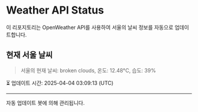 
# Weather API Status

이 리포지토리는 OpenWeather API를 사용하여 서울의 날씨 정보를 자동으로 업데이트합니다.

## 현재 서울 날씨
> 서울의 현재 날씨: broken clouds, 온도: 12.48°C, 습도: 39%

⏳ 업데이트 시간: 2025-04-04 03:09:13 (UTC)

---
자동 업데이트 봇에 의해 관리됩니다.
